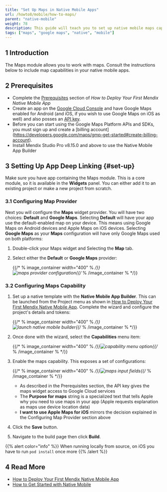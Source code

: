 ```yaml
---
title: "Set Up Maps in Native Mobile Apps"
url: /howto8/mobile/how-to-maps/
parent: "native-mobile"
weight: 78
description: This guide will teach you to set up native mobile maps capabilities for Android and Apple devices.
tags: ["maps", "google maps", "native", "mobile"]
---
```


## 1 Introduction

The Maps module allows you to work with maps. Consult the instructions below to include map capabilities in your native mobile apps.

## 2 Prerequisites

* Complete the [Prerequisites](/howto8/mobile/deploying-native-app/#prerequisites) section of *How to Deploy Your First Mendix Native Mobile App*
* Create an app on the [Google Cloud Console](https://console.cloud.google.com/google/maps-apis/overview) and have Google Maps enabled for Android (and iOS, if you wish to use Google Maps on iOS as well) and also posses an [API key](https://developers.google.com/maps/documentation/android-sdk/get-api-key). 
* Before you can start using the Google Maps Platform APIs and SDKs, you must sign up and create a [billing account] (https://developers.google.com/maps/gmp-get-started#create-billing-account).
* Install Mendix Studio Pro v8.15.0 and above to use the Native Mobile App Builder

## 3 Setting Up App Deep Linking {#set-up}

Make sure you have app containing the Maps module. This is a core module, so it is available in the **Widgets** panel. You can either add it to an existing project or make a new project from scratch. 

### 3.1 Configuring Map Provider

Next you will configure the **Maps** widget provider. You will have two choices: **Default** and **Google Maps**. Selecting **Default** will have your app use the default-enabled map on your device. This means using Google Maps on Android devices and Apple Maps on iOS devices. Selecting **Google Maps** as your **Maps** configuration will have only Google Maps used on both platforms:

1. Double-click your Maps widget and Selecting the **Map** tab. 
1. Select either the **Default** or **Google Maps** provider:

	{{/* % image_container width="400" % */}}![maps provider configuration](/attachments/howto8/mobile/native-mobile/how-to-maps/maps-provider-configuration.png){{/* % /image_container % */}}

### 3.2 Configuring Maps Capability 

1. Set up a native template with the **Native Mobile App Builder**. This can be launched from the Project menu as shown in [How to Deploy Your First Mendix Native Mobile App](/howto8/mobile/deploying-native-app/). Complete the wizard and configure the project's details and tokens:

	{{/* % image_container width="400" % */}}![launch native mobile builder](/attachments/howto8/mobile/native-mobile/how-to-maps/launch-native-mobile-app-builder.png){{/* % /image_container % */}}

1. Once done with the wizard, select the **Capabilities** menu item:

	{{/* % image_container width="400" % */}}![capability menu option](/attachments/howto8/mobile/native-mobile/how-to-maps/capability-menu-option.png){{/* % /image_container % */}}

1. Enable the maps capability. This exposes a set of configurations:
   
	{{/* % image_container width="400" % */}}![maps input fields](/attachments/howto8/mobile/native-mobile/how-to-maps/maps-input-fields.png){{/* % /image_container % */}}

	* As described in the Prerequisites section, the API key gives the maps widget access to Google Cloud services
	* The **Purpose for maps** string is a specialized text that tells Apple why you need to use maps in your app (Apple requests explanation as maps use device location data)
	* **I want to use Apple Maps for iOS** mirrors the decision explained in the Configuring Map Provider section above
   
1. Click the **Save** button. 
1. Navigate to the build page then click **Build**.

{{% alert color="info" %}}
When running locally from source, on iOS you have to run `pod install` once more
{{% /alert %}}


## 4 Read More

* [How to Deploy Your First Mendix Native Mobile App](/howto8/mobile/deploying-native-app/)
* [How to Get Started with Native Mobile](/howto8/mobile/getting-started-with-native-mobile/)
